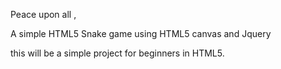 
Peace upon all ,


A simple HTML5 Snake game using HTML5 canvas and Jquery


this will be a simple project for beginners in HTML5.
